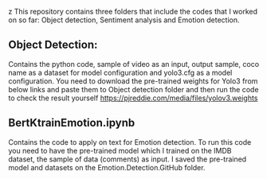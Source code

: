 z
This repository contains three folders that include the codes that I worked on so far: Object detection, Sentiment analysis and Emotion detection.

## Object Detection:
Contains the python code, sample of video as an input, output sample, coco name as a dataset for model configuration and yolo3.cfg as a model configuration. You need to download the pre-trained weights for Yolo3 from below links and paste them to Object detection folder and then run the code to check the result yourself
https://pjreddie.com/media/files/yolov3.weights

## BertKtrainEmotion.ipynb
Contains the code to apply on text for Emotion detection. To run this code you need to have the pre-trained model which I trained on the IMDB dataset, the sample of data (comments) as input. I saved the pre-trained model and datasets on the Emotion.Detection.GitHub folder. 
